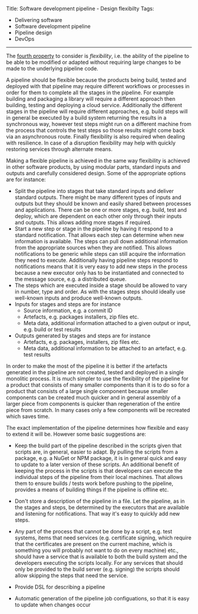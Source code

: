 Title: Software development pipeline - Design flexibilty
Tags:
  - Delivering software
  - Software development pipeline
  - Pipeline design
  - DevOps
---

The [fourth property](Software-development-pipeline-Design-introduction.html) to consider is
*flexibility*, i.e. the ability of the pipeline to be able to be modified or adapted without
requiring large changes to be made to the underlying pipeline code.

A pipeline should be flexible because the products being build, tested and deployed with that
pipeline may require different workflows or processes in order for them to complete all the
stages in the pipeline. For example building and packaging a library will require a different
approach then building, testing and deploying a cloud service.
Additionally the different stages in the pipeline will require different approaches, e.g. build steps
will in general be executed by a build system returning the results in a synchronous way, however
test steps might run on a different machine from the process that controls the test steps so those
results might come back via an asynchronous route.
Finally flexibility is also required when dealing with resilience. In case of a disruption
flexibility may help with quickly restoring services through alternate means.

Making a flexible pipeline is achieved in the same way flexibility is achieved in other software
products, by using modular parts, standard inputs and outputs and carefully considered design. Some
of the appropriate options are for instance:

- Split the pipeline into stages that take standard inputs and deliver standard outputs. There might
  be many different types of inputs and outputs but they should be known and easily shared between
  processes and applications. There can be one or more stages, e.g. build, test and deploy, which
  are dependent on each other only through their inputs and outputs. This allows adding more stages
  if required.
- Start a new step or stage in the pipeline by having it respond to a standard notification. That
  allows each step can determine when new information is available. The steps can pull down additional
  information from the appropriate sources when they are notified. This allows notifications to be generic
  while steps can still acquire the information they need to execute. Additionally having pipeline
  steps respond to notifications means that it is very easy to add new steps in the process because
  a new executor only has to be instantiated and connected to the message source, e.g. a distributed queue.
- The steps which are executed inside a stage should be allowed to vary in number, type and order.
  As with the stages steps should ideally use well-known inputs and produce well-known outputs.
- Inputs for stages and steps are for instance
    - Source information, e.g. a commit ID
    - Artefacts, e.g. packages installers, zip files etc.
    - Meta data, additional information attached to a given output or input, e.g. build or test results
- Outputs generated by stages and steps are for instance
    - Artefacts, e.g. packages, installers, zip files etc.
    - Meta data, additional information to be attached to an artefact, e.g. test results

In order to make the most of the pipeline it is better if the artefacts generated in the pipeline
are not created, tested and deployed in a single monolitic process. It is much simpler to use the
flexibility of the pipeline for a product that consists of many smaller components than it is to
do so for a product that consists of a large single component because smaller components
can be created much quicker and in general assembly of a larger piece from components is quicker
than regeneration of the entire piece from scratch. In many cases only a few components will be
recreated which saves time.

The exact implementation of the pipeline determines how flexible and easy to extend it will be. However
some basic suggestions are:

- Keep the build part of the pipeline described in the scripts given that scripts are, in general,
  easier to adapt. By pulling the scripts from a package, e.g. a NuGet or NPM package, it is in general
  quick and easy to update to a later version of these scripts. An additional benefit of
  keeping the process in the scripts is that developers can execute the individual steps of the pipeline
  from their local machines. That allows them to ensure builds / tests work before pushing to the
  pipeline, provides a means of building things if the pipeline is offline etc.


- Don't store a description of the pipeline in a file. Let the pipeline, as in the stages and steps,
  be determined by the executors that are available and listening for notifications. That way it's easy
  to quickly add new steps.


- Any part of the process that cannot be done by a script, e.g. test systems, items that need services (e.g.
  certificate signing, which require that the certificates are present on the current machine, which is something
  you will probably not want to do on every machine) etc., should have a service that is available to both
  the build system and the developers executing the scripts locally. For any services that should only
  be provided to the build server (e.g. signing) the scripts should allow skipping the steps that
  need the service.
- Provide DSL for describing a pipeline
- Automatic generation of the pipeline job configuations, so that it is easy to update when changes occur
